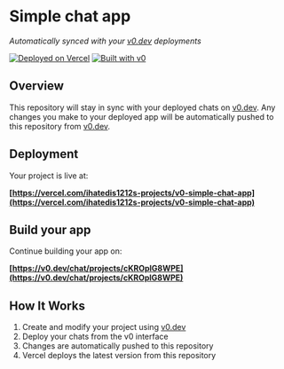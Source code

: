 # Simple chat app

*Automatically synced with your [v0.dev](https://v0.dev) deployments*

[![Deployed on Vercel](https://img.shields.io/badge/Deployed%20on-Vercel-black?style=for-the-badge&logo=vercel)](https://vercel.com/ihatedis1212s-projects/v0-simple-chat-app)
[![Built with v0](https://img.shields.io/badge/Built%20with-v0.dev-black?style=for-the-badge)](https://v0.dev/chat/projects/cKROplG8WPE)

## Overview

This repository will stay in sync with your deployed chats on [v0.dev](https://v0.dev).
Any changes you make to your deployed app will be automatically pushed to this repository from [v0.dev](https://v0.dev).

## Deployment

Your project is live at:

**[https://vercel.com/ihatedis1212s-projects/v0-simple-chat-app](https://vercel.com/ihatedis1212s-projects/v0-simple-chat-app)**

## Build your app

Continue building your app on:

**[https://v0.dev/chat/projects/cKROplG8WPE](https://v0.dev/chat/projects/cKROplG8WPE)**

## How It Works

1. Create and modify your project using [v0.dev](https://v0.dev)
2. Deploy your chats from the v0 interface
3. Changes are automatically pushed to this repository
4. Vercel deploys the latest version from this repository